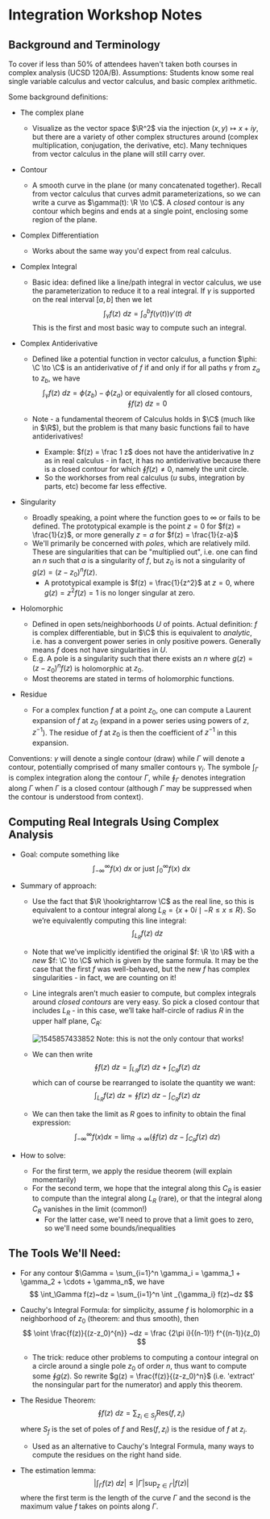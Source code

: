 # Integration Workshop Notes



## Background and Terminology

To cover if less than 50% of attendees haven't taken both courses in complex analysis (UCSD 120A/B). Assumptions: Students know some real single variable calculus and vector calculus, and basic complex arithmetic.

Some background definitions:

- The complex plane

  - Visualize as the vector space $\R^2$ via the injection $(x,y) \mapsto x + iy$, but there are a variety of other complex structures around (complex multiplication, conjugation, the derivative, etc). Many techniques from vector calculus in the plane will still carry over.

- Contour

  - A smooth curve in the plane (or many concatenated together). Recall from vector calculus that curves admit parameterizations, so we can write a curve as $\gamma(t): \R \to \C$. A *closed* contour is any contour which begins and ends at a single point, enclosing some region of the plane.

- Complex Differentiation

  - Works about the same way you'd expect from real calculus.

- Complex Integral

  - Basic idea: defined like a line/path integral in vector calculus, we use the parameterization to reduce it to a real integral. If $\gamma$ is supported on the real interval $[a, b]$ then we let
    $$
    \int_\gamma f(z)~dz = \int_a^b f(\gamma(t)) \gamma'(t) ~dt
    $$
    This is the first and most basic way to compute such an integral. 

- Complex Antiderivative

  - Defined like a potential function in vector calculus, a function $\phi: \C \to \C$ is an antiderivative of $f$ if and only if for all paths $\gamma$ from $z_a$ to $z_b$, we have
    $$
    \int_\gamma f(z) ~dz = \phi(z_b) - \phi(z_a) \text{ or equivalently for all closed contours, } \oint f(z) ~dz = 0
    $$

  - Note - a fundamental theorem of Calculus holds in $\C$ (much like in $\R$), but the problem is that many basic functions fail to have antiderivatives!

    - Example: $f(z) = \frac 1 z$ does not have the antiderivative $\ln z$ as in real calculus - in fact, it has no antiderivative because there is a closed contour for which $\oint f(z) \neq 0$, namely the unit circle.
    - So the workhorses from real calculus ($u$ subs, integration by parts, etc) become far less effective.

- Singularity

  - Broadly speaking, a point where the function goes to $\infty$ or fails to be defined. The prototypical example is the point $z=0$ for $f(z) = \frac{1}{z}$, or more generally $z=a$ for $f(z) = \frac{1}{z-a}$
  - We'll primarily be concerned with *poles*, which are relatively mild. These are singularities that can be "multiplied out", i.e. one can find an $n$ such that $a$ is a singularity of $f$, but $z_0$ is not a singularity of $g(z) = (z-z_0)^n f(z)$. 
    - A prototypical example is $f(z) = \frac{1}{z^2}$ at $z=0$, where $g(z) = z^2 f(z) = 1$ is no longer singular at zero.

- Holomorphic

  - Defined in open sets/neighborhoods $U$ of points. Actual definition: $f$ is complex differentiable, but in $\C$ this is equivalent to *analytic*, i.e. has a convergent power series in only positive powers. Generally means $f$ does not have singularities in $U$. 
  - E.g. A pole is a singularity such that there exists an $n$ where $g(z)=(z-z_0)^nf(z)$ is holomorphic at $z_0$.
  - Most theorems are stated in terms of holomorphic functions.

- Residue

  - For a complex function $f$ at a point $z_0$, one can compute a Laurent expansion of $f$ at $z_0$ (expand in a power series using powers of $z, z^{-1}$). The residue of $f$ at $z_0$ is then the coefficient of $z^{-1}$ in this expansion.

  

Conventions:
$\gamma$ will denote a single contour (draw) while $\Gamma$ will denote a contour, potentially comprised of many smaller contours $\gamma_i$. The symbole $\int_\Gamma$ is complex integration along the contour $\Gamma$, while $\oint_\Gamma$ denotes integration along $\Gamma$ when $\Gamma$ is a closed contour (although $\Gamma$ may be suppressed when the contour is understood from context). 
  

  

## Computing Real Integrals Using Complex Analysis

- Goal: compute something like
  $$
  \int_{-\infty}^\infty f(x)~dx \text{ or just } \int_0^\infty f(x) ~dx
  $$

- Summary of approach:

  - Use the fact that $\R \hookrightarrow \C$ as the real line, so this is equivalent to a contour integral along $L_R = \{ x + 0i \mid -R \leq x \leq R\}$. So we’re equivalently computing this line integral: 
    $$
    \int_{L_R} f(z) ~dz
    $$

  - Note that we’ve implicitly identified the original $f: \R \to \R$ with a *new* $f: \C \to \C$ which is given by the same formula. It may be the case that the first $f$ was well-behaved, but the new $f$ has complex singularities - in fact, we are counting on it!

  - Line integrals aren’t much easier to compute, but complex integrals around *closed contours* are very easy. So pick a closed contour that includes $L_R$ - in this case, we’ll take half-circle of radius $R$ in the upper half plane, $C_R$:

    ![1545857433852](/home/zack/SparkleShare/github.com/Notes/assets/circular_contour.png)
    Note: this is not the only contour that works! 

  - We can then write
    $$
    \oint f(z) ~dz = \int_{L_R} f(z)~dz + \int_{C_R}f(z)~dz
    $$
    which can of course be rearranged to isolate the quantity we want:
    $$
    \int_{L_R} f(z)~dz = \oint f(z) ~dz - \int_{C_R}f(z)~dz
    $$

  - We can then take the limit as $R$ goes to infinity to obtain the final expression:
    $$
    \int_{-\infty}^\infty f(x) dx = \lim_{R \to \infty} \left( \oint f(z) ~dz - \int_{C_R}f(z)~dz \right)
    $$

- How to solve:

  - For the first term, we apply the residue theorem (will explain momentarily)
  - For the second term, we hope that the integral along this $C_R$ is easier to compute than the integral along $L_R$ (rare), or that the integral along $C_R$ vanishes in the limit (common!)
    - For the latter case, we'll need to prove that a limit goes to zero, so we'll need some bounds/inequalities

## The Tools We'll Need:

- For any contour $\Gamma = \sum_{i=1}^n \gamma_i = \gamma_1 + \gamma_2 + \cdots + \gamma_n$, we have
  $$
  \int_\Gamma f(z)~dz = \sum_{i=1}^n \int _{\gamma_i} f(z)~dz
  $$

- Cauchy's Integral Formula: for simplicity, assume $f$ is holomorphic in a neighborhood of $z_0$ (theorem: and thus smooth), then
  $$
  \oint \frac{f(z)}{(z-z_0)^{n}} ~dz = \frac {2\pi i}{(n-1)!} f^{(n-1)}(z_0)
  $$

  - The trick: reduce other problems to computing a contour integral on a circle around a single pole $z_0$ of order $n$, thus want to compute some $\oint g(z)$. So rewrite $g(z) = \frac{f(z)}{(z-z_0)^n}$ (i.e. 'extract' the nonsingular part for the numerator) and apply this theorem.

- The Residue Theorem:
  $$
  \oint f(z) ~dz = \sum_{z_i \in S_f} \mathrm{Res}(f, z_i)
  $$
  ​	  where $S_f$ is the set of poles of $f$ and $\mathrm{Res}(f, z_i)$ is the residue of $f$ at $z_i$.
    - Used as an alternative to Cauchy's Integral Formula, many ways to compute the residues on the right hand side.

- The estimation lemma:
  $$
    \left\lvert \int_\Gamma f(z) ~dz\right\rvert \leq \left\vert \Gamma\right\vert \sup_{z\in\Gamma}\left\lvert f(z)\right\rvert
  $$
  where the first term is the length of the curve $\Gamma$ and the second is the maximum value $f$ takes on points along $\Gamma$.


